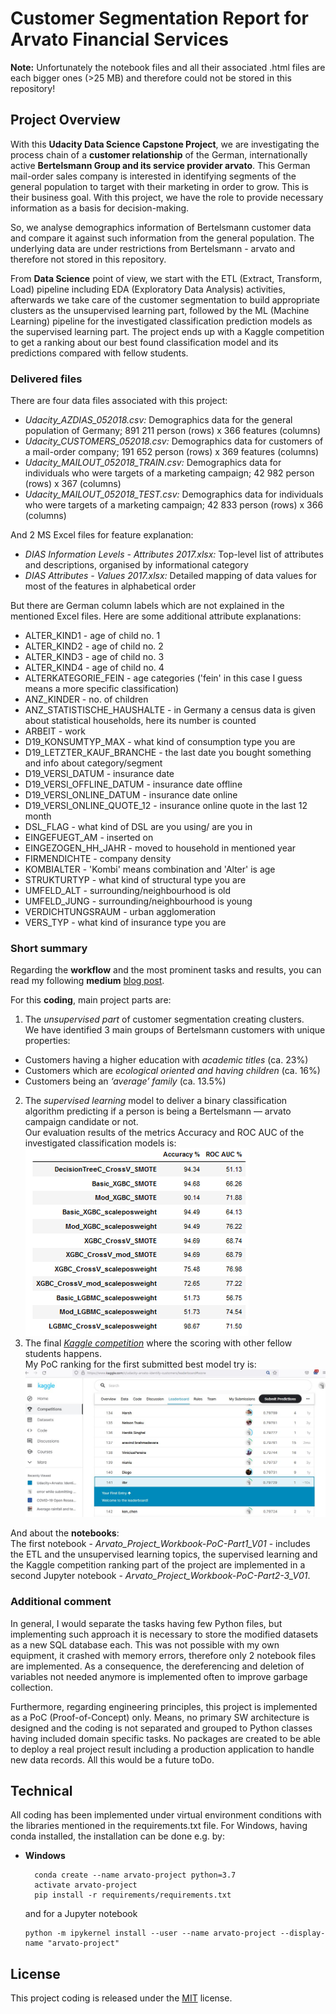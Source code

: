 [//]: # (Image References)

[image1]: ./images/ClassificationModelsEvalResultSmall.PNG "Evaluation of Classification models:"
[image2]: ./images/kaggleCompetition_positionUdacityDataScience-BertelsmannArvato-141_2021-08-15.JPG "Kaggle ranking:"

# Customer Segmentation Report for Arvato Financial Services

<b>Note:</b> Unfortunately the notebook files and all their associated .html files are each bigger ones (>25 MB) and therefore could not be stored in this repository!

## Project Overview
With this <b>Udacity Data Science Capstone Project</b>, we are investigating the process chain of a <b>customer relationship</b> of the German, internationally active <b>Bertelsmann Group and its service provider arvato</b>. This German mail-order sales company is interested in identifying segments of the general population to target with their marketing in order to grow. This is their business goal. With this project, we have the role to provide necessary information as a basis for decision-making. 

So, we analyse demographics information of Bertelsmann customer data and compare it against such information from the general population. The underlying data are under restrictions from Bertelsmann - arvato and therefore not stored in this repository.

From <b>Data Science</b> point of view, we start with the ETL (Extract, Transform, Load) pipeline including EDA (Exploratory Data Analysis) activities, afterwards we take care of the customer segmentation to build appropriate clusters as the unsupervised learning part, followed by the ML (Machine Learning) pipeline for the investigated classification prediction models as the supervised learning part. The project ends up with a Kaggle competition to get a ranking about our best found classification model and its predictions compared with fellow students.

### Delivered files
There are four data files associated with this project:

* <i>Udacity_AZDIAS_052018.csv:</i> Demographics data for the general population of Germany; 891 211 person (rows) x 366 features (columns)
* <i>Udacity_CUSTOMERS_052018.csv:</i> Demographics data for customers of a mail-order company; 191 652 person (rows) x 369 features (columns)
* <i>Udacity_MAILOUT_052018_TRAIN.csv:</i> Demographics data for individuals who were targets of a marketing campaign; 42 982 person (rows) x 367 (columns)
* <i>Udacity_MAILOUT_052018_TEST.csv:</i> Demographics data for individuals who were targets of a marketing campaign; 42 833 person (rows) x 366 (columns)

And 2 MS Excel files for feature explanation:

* <i>DIAS Information Levels - Attributes 2017.xlsx:</i> Top-level list of attributes and descriptions, organised by informational category
* <i>DIAS Attributes - Values 2017.xlsx:</i> Detailed mapping of data values for most of the features in alphabetical order

But there are German column labels which are not explained in the mentioned Excel files. Here are some additional attribute explanations:

* ALTER_KIND1 - age of child no. 1
* ALTER_KIND2 - age of child no. 2
* ALTER_KIND3 - age of child no. 3
* ALTER_KIND4 - age of child no. 4
* ALTERKATEGORIE_FEIN - age categories ('fein' in this case I guess means a more specific classification)
* ANZ_KINDER - no. of children
* ANZ_STATISTISCHE_HAUSHALTE - in Germany a census data is given about statistical households, here its number is counted
* ARBEIT - work
* D19_KONSUMTYP_MAX - what kind of consumption type you are
* D19_LETZTER_KAUF_BRANCHE - the last date you bought something and info about category/segment
* D19_VERSI_DATUM - insurance date
* D19_VERSI_OFFLINE_DATUM - insurance date offline
* D19_VERSI_ONLINE_DATUM - insurance date online
* D19_VERSI_ONLINE_QUOTE_12 - insurance online quote in the last 12 month
* DSL_FLAG - what kind of DSL are you using/ are you in
* EINGEFUEGT_AM - inserted on
* EINGEZOGEN_HH_JAHR - moved to household in mentioned year
* FIRMENDICHTE - company density
* KOMBIALTER - 'Kombi' means combination and 'Alter' is age
* STRUKTURTYP - what kind of structural type you are
* UMFELD_ALT - surrounding/neighbourhood is old
* UMFELD_JUNG - surrounding/neighbourhood is young
* VERDICHTUNGSRAUM - urban agglomeration
* VERS_TYP - what kind of insurance type you are

### Short summary
Regarding the <b>workflow</b> and the most prominent tasks and results, you can read my following <b>medium</b> [blog post](https://medium.com/@ilona.brinkmeier/customer-segmentation-report-for-arvato-financial-solutions-167cba1545bd).

For this <b>coding</b>, main project parts are:

1. The <i>unsupervised part</i> of customer segmentation creating clusters.<br>
  We have identified 3 main groups of Bertelsmann customers with unique properties:
  
  * Customers having a higher education with <i>academic titles</i> (ca. 23%)
  * Customers which are <i>ecological oriented and having children</i> (ca. 16%)
  * Customers being an <i>‘average’ family</i> (ca. 13.5%)
  
2. The <i>supervised learning</i> model to deliver a binary classification algorithm predicting if a person is being a Bertelsmann — arvato campaign candidate or not.<br>
  Our evaluation results of the metrics Accuracy and ROC AUC of the investigated classification models is:
  ![Evaluation of Classification models:][image1]
3. The final [<i>Kaggle competition</i>](https://www.kaggle.com/c/udacity-arvato-identify-customers) where the scoring with other fellow students happens.<br>
  My PoC ranking for the first submitted best model try is:
  ![Kaggle ranking:][image2]

And about the <b>notebooks</b>:<br>
The first notebook - <i>Arvato_Project_Workbook-PoC-Part1_V01</i> - includes the ETL and the unsupervised learning topics, the supervised learning and the Kaggle competition ranking part of the project are implemented in a second Jupyter notebook - <i>Arvato_Project_Workbook-PoC-Part2-3_V01</i>.

### Additional comment
In general, I would separate the tasks having few Python files, but implementing such approach it is necessary to store the modified datasets as a new SQL database each. This was not possible with my own equipment, it crashed with memory errors, therefore only 2 notebook files are implemented. As a consequence, the dereferencing and deletion of variables not needed anymore is implemented often to improve garbage collection.

Furthermore, regarding engineering principles, this project is implemented as a PoC (Proof-of-Concept) only. Means, no primary SW architecture is designed and the coding is not separated and grouped to Python classes having included domain specific tasks. No packages are created to be able to deploy a real project result including a production application to handle new data records. All this would be a future toDo.

## Technical
All coding has been implemented under virtual environment conditions with the libraries mentioned in the requirements.txt file. For Windows, having conda installed, the installation can be done e.g. by:
- __Windows__
  ```
	conda create --name arvato-project python=3.7
	activate arvato-project
	pip install -r requirements/requirements.txt
  ```
  and for a Jupyter notebook
  ```
  python -m ipykernel install --user --name arvato-project --display-name "arvato-project"
  ```

## License
This project coding is released under the [MIT](https://github.com/IloBe/Customer-Segmentation-and-Classification-Master/blob/master/LICENSE) license.
